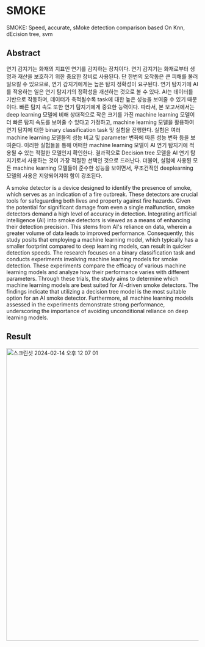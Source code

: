 # SMOKE
SMOKE: Speed, accurate, sMoke detection comparison based On Knn, dEcision tree, svm

## Abstract
연기 감지기는 화재의 지표인 연기를 감지하는 장치이다. 연기 감지기는 화재로부터 생명과 재산을 보호하기 위한 중요한 장비로 사용된다. 단 한번의 오작동은 큰 피해를 불러일으킬 수 있으므로, 연기 감지기에게는 높은 탐지 정확성이 요구된다. 연기 탐지기에 AI를 적용하는 일은 연기 탐지기의 정확성을 개선하는 것으로 볼 수 있다. AI는 데이터를 기반으로 작동하며, 데이터가 축적될수록 task에 대한 높은 성능을 보여줄 수 있기 때문이다. 빠른 탐지 속도 또한 연기 탐지기에게 중요한 능력이다. 따라서, 본 보고서에서는 deep learning 모델에 비해 상대적으로 작은 크기를 가진 machine learning 모델이 더 빠른 탐지 속도를 보여줄 수 있다고 가정하고, machine learning 모델을 활용하여 연기 탐지에 대한 binary classification task 및 실험을 진행한다. 실험은 여러 machine learning 모델들의 성능 비교 및 parameter 변화에 따른 성능 변화 등을 보여준다. 이러한 실험들을 통해 어떠한 machine learning 모델이 AI 연기 탐지기에 적용될 수 있는 적절한 모델인지 확인한다. 결과적으로 Decision tree 모델을 AI 연기 탐지기로서 사용하는 것이 가장 적절한 선택인 것으로 드러난다. 더불어, 실험에 사용된 모든 machine learning 모델들이 준수한 성능을 보이면서, 무조건적인 deeplearning 모델의 사용은 지양되어져야 함이 강조된다.

A smoke detector is a device designed to identify the presence of smoke, which serves as an indication of a fire outbreak. These detectors are crucial tools for safeguarding both lives and property against fire hazards. Given the potential for significant damage from even a single malfunction, smoke detectors demand a high level of accuracy in detection. Integrating artificial intelligence (AI) into smoke detectors is viewed as a means of enhancing their detection precision. This stems from AI's reliance on data, wherein a greater volume of data leads to improved performance. Consequently, this study posits that employing a machine learning model, which typically has a smaller footprint compared to deep learning models, can result in quicker detection speeds. The research focuses on a binary classification task and conducts experiments involving machine learning models for smoke detection. These experiments compare the efficacy of various machine learning models and analyze how their performance varies with different parameters. Through these trials, the study aims to determine which machine learning models are best suited for AI-driven smoke detectors. The findings indicate that utilizing a decision tree model is the most suitable option for an AI smoke detector. Furthermore, all machine learning models assessed in the experiments demonstrate strong performance, underscoring the importance of avoiding unconditional reliance on deep learning models.

## Result
<img width="767" alt="스크린샷 2024-02-14 오후 12 07 01" src="https://github.com/akpe12/SMOKE/assets/77143331/b3490f7a-8ea1-4909-a099-afeb3719b229">
